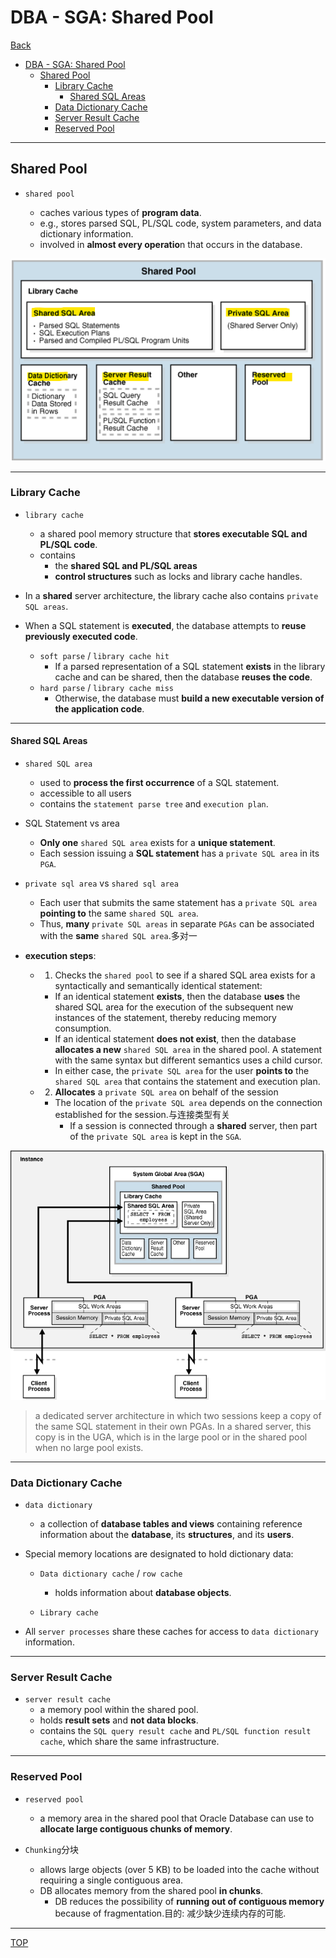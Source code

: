# DBA - SGA: Shared Pool

[Back](../../index.md)

- [DBA - SGA: Shared Pool](#dba---sga-shared-pool)
  - [Shared Pool](#shared-pool)
    - [Library Cache](#library-cache)
      - [Shared SQL Areas](#shared-sql-areas)
    - [Data Dictionary Cache](#data-dictionary-cache)
    - [Server Result Cache](#server-result-cache)
    - [Reserved Pool](#reserved-pool)

---

## Shared Pool

- `shared pool`

  - caches various types of **program data**.
  - e.g., stores parsed SQL, PL/SQL code, system parameters, and data dictionary information.
  - involved in **almost every operatio**n that occurs in the database.

![shared_pool_diagram01](./pic/shared_pool_diagram01.png)

---

### Library Cache

- `library cache`

  - a shared pool memory structure that **stores executable SQL and PL/SQL code**.
  - contains
    - the **shared SQL and PL/SQL areas**
    - **control structures** such as locks and library cache handles.

- In a **shared** server architecture, the library cache also contains `private SQL areas`.

- When a SQL statement is **executed**, the database attempts to **reuse previously executed code**.
  - `soft parse` / `library cache hit`
    - If a parsed representation of a SQL statement **exists** in the library cache and can be shared, then the database **reuses the code**.
  - `hard parse` / `library cache miss`
    - Otherwise, the database must **build a new executable version of the application code**.

---

#### Shared SQL Areas

- `shared SQL area`

  - used to **process the first occurrence** of a SQL statement.
  - accessible to all users
  - contains the `statement parse tree` and `execution plan`.

- SQL Statement vs area

  - **Only one** `shared SQL area` exists for a **unique statement**.
  - Each session issuing a **SQL statement** has a `private SQL area` in its `PGA`.

- `private sql area` vs `shared sql area`

  - Each user that submits the same statement has a `private SQL area` **pointing to** the same `shared SQL area`.
  - Thus, **many** `private SQL areas` in separate `PGAs` can be associated with the **same** `shared SQL area`.多对一

- **execution steps**:
  - 1. Checks the `shared pool` to see if a shared SQL area exists for a syntactically and semantically identical statement:
    - If an identical statement **exists**, then the database **uses** the shared SQL area for the execution of the subsequent new instances of the statement, thereby reducing memory consumption.
    - If an identical statement **does not exist**, then the database **allocates a new** `shared SQL area` in the shared pool. A statement with the same syntax but different semantics uses a child cursor.
    - In either case, the `private SQL area` for the user **points to** the `shared SQL area` that contains the statement and execution plan.
  - 2. **Allocates** a `private SQL area` on behalf of the session
    - The location of the `private SQL area` depends on the connection established for the session.与连接类型有关
      - If a session is connected through a **shared** server, then part of the `private SQL area` is kept in the `SGA`.

![private_sql_area_shared_sql_area.gif](./pic/private_sql_area_shared_sql_area.gif)

> a dedicated server architecture in which two sessions keep a copy of the same SQL statement in their own PGAs.
> In a shared server, this copy is in the UGA, which is in the large pool or in the shared pool when no large pool exists.

---

### Data Dictionary Cache

- `data dictionary`

  - a collection of **database tables and views** containing reference information about the **database**, its **structures**, and its **users**.

- Special memory locations are designated to hold dictionary data:

  - `Data dictionary cache` / `row cache`

    - holds information about **database objects**.

  - `Library cache`

- All `server processes` share these caches for access to `data dictionary` information.

---

### Server Result Cache

- `server result cache`
  - a memory pool within the shared pool.
  - holds **result sets** and **not data blocks**.
  - contains the `SQL query result cache` and `PL/SQL function result cache`, which share the same infrastructure.

---

### Reserved Pool

- `reserved pool`

  - a memory area in the shared pool that Oracle Database can use to **allocate large contiguous chunks of memory**.

- `Chunking`分块

  - allows large objects (over 5 KB) to be loaded into the cache without requiring a single contiguous area.
  - DB allocates memory from the shared pool **in chunks**.
    - DB reduces the possibility of **running out of contiguous memory** because of fragmentation.目的: 减少缺少连续内存的可能.

---

[TOP](#dba---sga-shared-pool)
